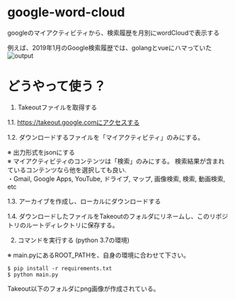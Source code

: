 # google-word-cloud

googleのマイアクティビティから、検索履歴を月別にwordCloudで表示する

例えば、2019年1月のGoogle検索履歴では、golangとvueにハマっていた  
![output](https://res.cloudinary.com/silverbirder/image/upload/v1551595196/google-word-cloud/%E3%83%9E%E3%82%A4%E3%82%A2%E3%82%AF%E3%83%86%E3%82%A3%E3%83%92%E3%82%99%E3%83%86%E3%82%A3.json.201901.json.txt.png)

# どうやって使う？

1. Takeoutファイルを取得する

1.1. https://takeout.google.comにアクセスする  

1.2. ダウンロードするファイルを「マイアクティビティ」のみにする。  

※ 出力形式をjsonにする  
※ マイアクティビティのコンテンツは「検索」のみにする。
検索結果が含まれているコンテンツなら他を選択しても良い.   
・Gmail, Google Apps, YouTube, ドライブ, マップ, 画像検索, 検索, 動画検索, etc  

1.3. アーカイブを作成し、ローカルにダウンロードする  

1.4. ダウンロードしたファイルをTakeoutのフォルダにリネームし、このリポジトリのルートディレクトリに保存する。  

2. コマンドを実行する (python 3.7の環境)

※ main.pyにあるROOT_PATHを、自身の環境に合わせて下さい。

```
$ pip install -r requirements.txt
$ python main.py
```

Takeout以下のフォルダにpng画像が作成されている。
